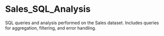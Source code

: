 # Sales_SQL_Analysis
SQL queries and analysis performed on the Sales dataset. Includes queries for aggregation, filtering, and error handling.
